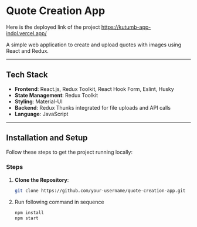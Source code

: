 # Quote Creation App

Here is the deployed link of the project
https://kutumb-app-indol.vercel.app/

A simple web application to create and upload quotes with images using React and Redux.

---

## Tech Stack

- **Frontend**: React.js, Redux Toolkit, React Hook Form, Eslint, Husky
- **State Management**: Redux Toolkit
- **Styling**: Material-UI
- **Backend**: Redux Thunks integrated for file uploads and API calls
- **Language**: JavaScript

---

## Installation and Setup

Follow these steps to get the project running locally:

### Steps

1. **Clone the Repository**:
   ```bash
   git clone https://github.com/your-username/quote-creation-app.git
   ```
2. Run following command in sequence
   ```bash
   npm install
   npm start
   ```
